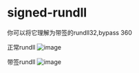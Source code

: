 # signed-rundll
你可以将它理解为带签的rundll32,bypass 360

正常rundll
![image](https://user-images.githubusercontent.com/70927349/224926329-9ee9083f-38aa-49b3-bc53-6b1ed371fb0a.png)


带签rundll
![image](https://user-images.githubusercontent.com/70927349/224926447-c44f453f-14a0-4ae5-a0bc-e43934b92579.png)

